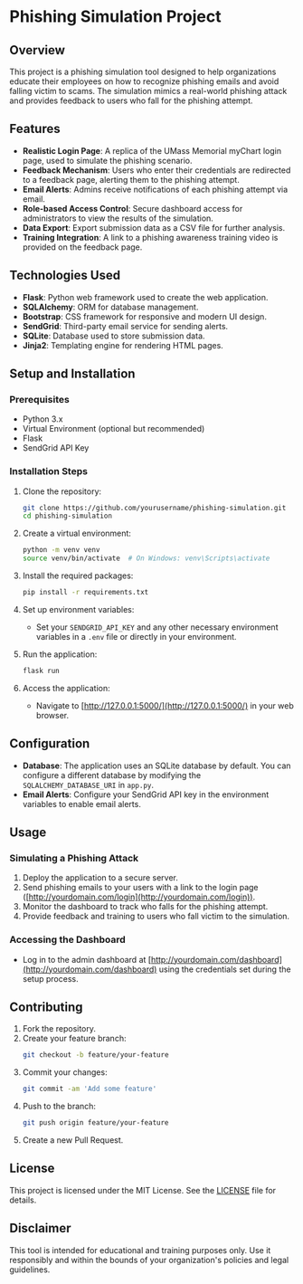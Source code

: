 # Phishing Simulation Project

## Overview
This project is a phishing simulation tool designed to help organizations educate their employees on how to recognize phishing emails and avoid falling victim to scams. The simulation mimics a real-world phishing attack and provides feedback to users who fall for the phishing attempt.

## Features
- **Realistic Login Page**: A replica of the UMass Memorial myChart login page, used to simulate the phishing scenario.
- **Feedback Mechanism**: Users who enter their credentials are redirected to a feedback page, alerting them to the phishing attempt.
- **Email Alerts**: Admins receive notifications of each phishing attempt via email.
- **Role-based Access Control**: Secure dashboard access for administrators to view the results of the simulation.
- **Data Export**: Export submission data as a CSV file for further analysis.
- **Training Integration**: A link to a phishing awareness training video is provided on the feedback page.

## Technologies Used
- **Flask**: Python web framework used to create the web application.
- **SQLAlchemy**: ORM for database management.
- **Bootstrap**: CSS framework for responsive and modern UI design.
- **SendGrid**: Third-party email service for sending alerts.
- **SQLite**: Database used to store submission data.
- **Jinja2**: Templating engine for rendering HTML pages.

## Setup and Installation

### Prerequisites
- Python 3.x
- Virtual Environment (optional but recommended)
- Flask
- SendGrid API Key

### Installation Steps
1. Clone the repository:
    ```bash
    git clone https://github.com/yourusername/phishing-simulation.git
    cd phishing-simulation
    ```

2. Create a virtual environment:
    ```bash
    python -m venv venv
    source venv/bin/activate  # On Windows: venv\Scripts\activate
    ```

3. Install the required packages:
    ```bash
    pip install -r requirements.txt
    ```

4. Set up environment variables:
    - Set your `SENDGRID_API_KEY` and any other necessary environment variables in a `.env` file or directly in your environment.

5. Run the application:
    ```bash
    flask run
    ```

6. Access the application:
    - Navigate to [http://127.0.0.1:5000/](http://127.0.0.1:5000/) in your web browser.

## Configuration
- **Database**: The application uses an SQLite database by default. You can configure a different database by modifying the `SQLALCHEMY_DATABASE_URI` in `app.py`.
- **Email Alerts**: Configure your SendGrid API key in the environment variables to enable email alerts.

## Usage

### Simulating a Phishing Attack
1. Deploy the application to a secure server.
2. Send phishing emails to your users with a link to the login page ([http://yourdomain.com/login](http://yourdomain.com/login)).
3. Monitor the dashboard to track who falls for the phishing attempt.
4. Provide feedback and training to users who fall victim to the simulation.

### Accessing the Dashboard
- Log in to the admin dashboard at [http://yourdomain.com/dashboard](http://yourdomain.com/dashboard) using the credentials set during the setup process.

## Contributing
1. Fork the repository.
2. Create your feature branch:
    ```bash
    git checkout -b feature/your-feature
    ```
3. Commit your changes:
    ```bash
    git commit -am 'Add some feature'
    ```
4. Push to the branch:
    ```bash
    git push origin feature/your-feature
    ```
5. Create a new Pull Request.

## License
This project is licensed under the MIT License. See the [LICENSE](LICENSE) file for details.

## Disclaimer
This tool is intended for educational and training purposes only. Use it responsibly and within the bounds of your organization's policies and legal guidelines.
